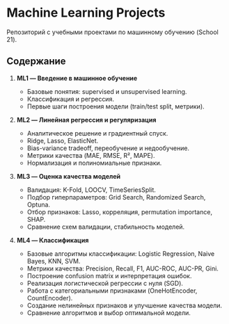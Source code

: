 # Machine Learning Projects

Репозиторий с учебными проектами по машинному обучению (School 21).  

## Содержание
1. **ML1 — Введение в машинное обучение**  
   - Базовые понятия: supervised и unsupervised learning.  
   - Классификация и регрессия.  
   - Первые шаги построения модели (train/test split, метрики).  

2. **ML2 — Линейная регрессия и регуляризация**  
   - Аналитическое решение и градиентный спуск.  
   - Ridge, Lasso, ElasticNet.  
   - Bias-variance tradeoff, переобучение и недообучение.  
   - Метрики качества (MAE, RMSE, R², MAPE).  
   - Нормализация и полиномиальные признаки.  

3. **ML3 — Оценка качества моделей**  
   - Валидация: K-Fold, LOOCV, TimeSeriesSplit.  
   - Подбор гиперпараметров: Grid Search, Randomized Search, Optuna.  
   - Отбор признаков: Lasso, корреляция, permutation importance, SHAP.  
   - Сравнение схем валидации, стабильность моделей.
    
4. **ML4 — Классификация**  
   - Базовые алгоритмы классификации: Logistic Regression, Naive Bayes, KNN, SVM.  
   - Метрики качества: Precision, Recall, F1, AUC-ROC, AUC-PR, Gini.  
   - Построение confusion matrix и интерпретация ошибок.  
   - Реализация логистической регрессии с нуля (SGD).  
   - Работа с категориальными признаками (OneHotEncoder, CountEncoder).  
   - Создание нелинейных признаков и улучшение качества модели.  
   - Сравнение алгоритмов и выбор оптимальной модели.  


